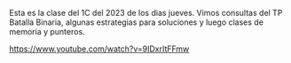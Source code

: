 Esta es la clase del 1C del 2023 de los dias jueves. Vimos consultas del TP Batalla Binaria, algunas estrategias para soluciones y luego clases de memoria y punteros.

https://www.youtube.com/watch?v=9IDxrItFFmw